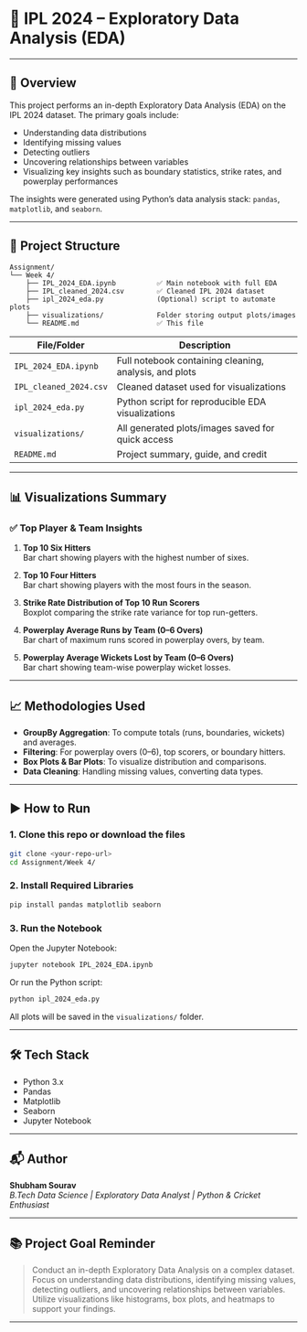 # 🏏 IPL 2024 – Exploratory Data Analysis (EDA)
---

## 📘 Overview

This project performs an in-depth Exploratory Data Analysis (EDA) on the IPL 2024 dataset. The primary goals include:
- Understanding data distributions
- Identifying missing values
- Detecting outliers
- Uncovering relationships between variables
- Visualizing key insights such as boundary statistics, strike rates, and powerplay performances

The insights were generated using Python’s data analysis stack: `pandas`, `matplotlib`, and `seaborn`.

---

## 📁 Project Structure

```
Assignment/
└── Week 4/
    ├── IPL_2024_EDA.ipynb          ✅ Main notebook with full EDA
    ├── IPL_cleaned_2024.csv        ✅ Cleaned IPL 2024 dataset
    ├── ipl_2024_eda.py             (Optional) script to automate plots
    ├── visualizations/             Folder storing output plots/images
    └── README.md                   ✅ This file
```

| File/Folder             | Description                                                  |
|-------------------------|--------------------------------------------------------------|
| `IPL_2024_EDA.ipynb`    | Full notebook containing cleaning, analysis, and plots       |
| `IPL_cleaned_2024.csv`  | Cleaned dataset used for visualizations                      |
| `ipl_2024_eda.py`       | Python script for reproducible EDA visualizations            |
| `visualizations/`       | All generated plots/images saved for quick access            |
| `README.md`             | Project summary, guide, and credit                           |

---

## 📊 Visualizations Summary

### ✅ Top Player & Team Insights

1. **Top 10 Six Hitters**  
   Bar chart showing players with the highest number of sixes.

2. **Top 10 Four Hitters**  
   Bar chart showing players with the most fours in the season.

3. **Strike Rate Distribution of Top 10 Run Scorers**  
   Boxplot comparing the strike rate variance for top run-getters.

4. **Powerplay Average Runs by Team (0–6 Overs)**  
   Bar chart of maximum runs scored in powerplay overs, by team.

5. **Powerplay Average Wickets Lost by Team (0–6 Overs)**  
   Bar chart showing team-wise powerplay wicket losses.

---

## 📈 Methodologies Used

- **GroupBy Aggregation**: To compute totals (runs, boundaries, wickets) and averages.
- **Filtering**: For powerplay overs (0–6), top scorers, or boundary hitters.
- **Box Plots & Bar Plots**: To visualize distribution and comparisons.
- **Data Cleaning**: Handling missing values, converting data types.

---

## ▶️ How to Run

### 1. Clone this repo or download the files

```bash
git clone <your-repo-url>
cd Assignment/Week 4/
```

### 2. Install Required Libraries

```bash
pip install pandas matplotlib seaborn
```

### 3. Run the Notebook

Open the Jupyter Notebook:

```bash
jupyter notebook IPL_2024_EDA.ipynb
```

Or run the Python script:

```bash
python ipl_2024_eda.py
```

All plots will be saved in the `visualizations/` folder.

---

## 🛠 Tech Stack

- Python 3.x
- Pandas
- Matplotlib
- Seaborn
- Jupyter Notebook

---

## 📬 Author

**Shubham Sourav**  
*B.Tech Data Science | Exploratory Data Analyst | Python & Cricket Enthusiast*

---

## 📚 Project Goal Reminder

> Conduct an in-depth Exploratory Data Analysis on a complex dataset. Focus on understanding data distributions, identifying missing values, detecting outliers, and uncovering relationships between variables. Utilize visualizations like histograms, box plots, and heatmaps to support your findings.

---
